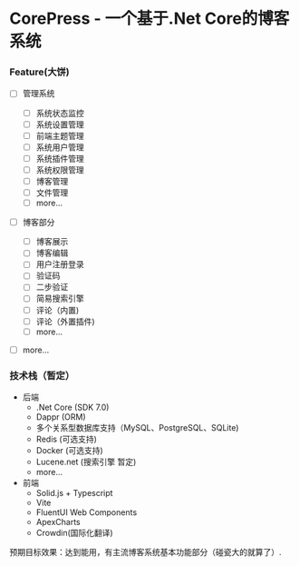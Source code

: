 # **CorePress  -  一个基于.Net Core的博客系统**

### Feature(大饼)

* [ ] 管理系统

  * [ ] 系统状态监控
  * [ ] 系统设置管理
  * [ ] 前端主题管理
  * [ ] 系统用户管理
  * [ ] 系统插件管理
  * [ ] 系统权限管理
  * [ ] 博客管理
  * [ ] 文件管理
  * [ ] more...
* [ ] 博客部分

  * [ ] 博客展示
  * [ ] 博客编辑
  * [ ] 用户注册登录
  * [ ] 验证码
  * [ ] 二步验证
  * [ ] 简易搜索引擎
  * [ ] 评论（内置)
  * [ ] 评论（外置插件)
  * [ ] more...
* [ ] more...

### 技术栈（暂定）

* 后端
  * .Net Core (SDK 7.0)
  * Dappr (ORM)
  * 多个关系型数据库支持（MySQL、PostgreSQL、SQLite)
  * Redis (可选支持)
  * Docker (可选支持)
  * Lucene.net (搜索引擎 暂定)
  * more...
* 前端
  * Solid.js + Typescript
  * Vite
  * FluentUI Web Components
  * ApexCharts
  * Crowdin(国际化翻译)

预期目标效果：达到能用，有主流博客系统基本功能部分（碰瓷大的就算了）.
